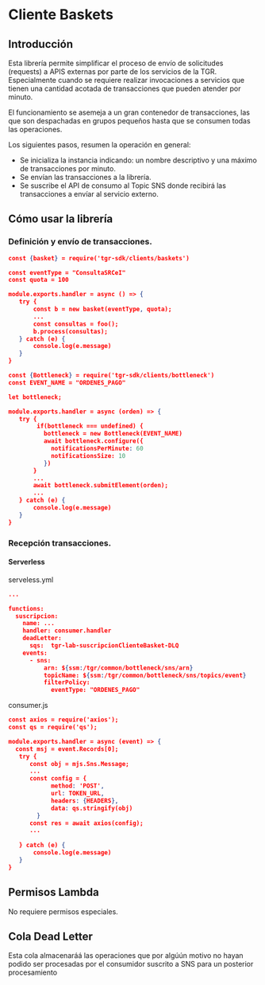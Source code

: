# Cliente Baskets

## Introducción
Esta librería permite simplificar el proceso de envío de solicitudes (requests) a APIS externas por parte de los servicios de la TGR. Especialmente cuando se requiere realizar invocaciones a servicios que tienen una cantidad acotada de transacciones que pueden atender por minuto.

El funcionamiento se asemeja a un gran contenedor de transacciones, las que son despachadas en grupos pequeños hasta que se consumen todas las operaciones.


Los siguientes pasos, resumen la operación en general:
- Se inicializa la instancia indicando: un nombre descriptivo y una máximo de transacciones por minuto.
- Se envían las transacciones a la librería.
- Se suscribe el API de consumo al Topic SNS donde recibirá las transacciones a envíar al servicio externo.



## Cómo usar la librería

### Definición y envío de transacciones.

```json
const {basket} = require('tgr-sdk/clients/baskets')

const eventType = "ConsultaSRCeI"
const quota = 100

module.exports.handler = async () => {
   try {
       const b = new basket(eventType, quota);
       ...
       const consultas = foo();  
       b.process(consultas);
   } catch (e) {
       console.log(e.message)
   }
}

```

```json
const {Bottleneck} = require('tgr-sdk/clients/bottleneck')
const EVENT_NAME = "ORDENES_PAGO"

let bottleneck;

module.exports.handler = async (orden) => {
   try {
        if(bottleneck === undefined) {
          bottleneck = new Bottleneck(EVENT_NAME)
          await bottleneck.configure({
            notificationsPerMinute: 60
            notificationsSize: 10
          })
       }
       ...
       await bottleneck.submitElement(orden);
       ...
   } catch (e) {
       console.log(e.message)
   }
}

```

### Recepción transacciones.

#### Serverless
serveless.yml
```json
...

functions:
  suscripcion:
    name: ...
    handler: consumer.handler
    deadLetter:
      sqs:  tgr-lab-suscripcionClienteBasket-DLQ      
    events:
      - sns:
          arn: ${ssm:/tgr/common/bottleneck/sns/arn}
          topicName: ${ssm:/tgr/common/bottleneck/sns/topics/event}
          filterPolicy:
            eventType: "ORDENES_PAGO"

```
consumer.js
```json
const axios = require('axios');
const qs = require('qs');

module.exports.handler = async (event) => {
  const msj = event.Records[0];
   try {
      const obj = mjs.Sns.Message;      
      ...
      const config = {
            method: 'POST',
            url: TOKEN_URL,
            headers: {HEADERS},
            data: qs.stringify(obj)
        }
      const res = await axios(config);
      ...
       
   } catch (e) {
       console.log(e.message)
   }
}
```
## Permisos Lambda
No requiere permisos especiales.

## Cola Dead Letter
Esta cola almacenaráá las operaciones que por algúún motivo no hayan podido ser procesadas por el consumidor suscrito a SNS para un posterior procesamiento


